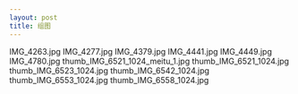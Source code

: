 ```yaml
---
layout: post
title: 组图
---
```




IMG_4263.jpg
IMG_4277.jpg
IMG_4379.jpg
IMG_4441.jpg
IMG_4449.jpg
IMG_4780.jpg
thumb_IMG_6521_1024_meitu_1.jpg
thumb_IMG_6521_1024.jpg
thumb_IMG_6523_1024.jpg
thumb_IMG_6542_1024.jpg
thumb_IMG_6553_1024.jpg
thumb_IMG_6558_1024.jpg
